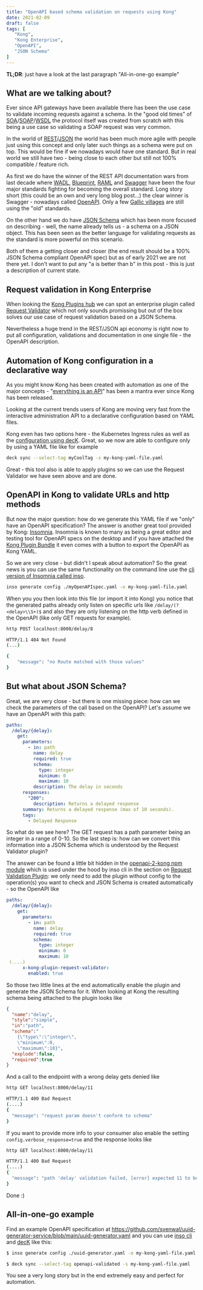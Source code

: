 ```yaml
---
title: "OpenAPI based schema validation on requests using Kong"
date: 2021-02-09
draft: false
tags: [
   "Kong",
   "Kong Enterprise",
   "OpenAPI",
   "JSON Schema"
]
---
```


**TL;DR**: just have a look at the last paragraph "All-in-one-go example"

## What are we talking about?

Ever since API gateways have been available there has been the use case to validate incoming requests against a schema. In the "good old times" of [SOA](https://en.wikipedia.org/wiki/Service-oriented_architecture)/[SOAP](https://en.wikipedia.org/wiki/SOAP)/[WSDL](https://en.wikipedia.org/wiki/Web_Services_Description_Language) the protocol itself was created from scratch with this being a use case so validating a SOAP request was very common.

In the world of [REST](https://en.wikipedia.org/wiki/Representational_state_transfer)/[JSON](https://en.wikipedia.org/wiki/JSON) the world has been much more agile with people just using this concept and only later such things as a schema were put on top. This would be fine if we nowadays would have one standard. But in real world we still have two - being close to each other but still not 100% compatible / feature rich.

As first we do have the winner of the REST API documentation wars from last decade where [WADL](https://en.wikipedia.org/wiki/Web_Application_Description_Language#:~:text=The%20Web%20Application%20Description%20Language,HTTP%20architecture%20of%20the%20Web.), [Blueprint](https://apiblueprint.org/), [RAML](https://en.wikipedia.org/wiki/RAML_(software)) and [Swagger](https://en.wikipedia.org/wiki/Swagger_(software)) have been the four major standards fighting for becoming the overall standard. Long story short (this could be an own and very long blog post...) the clear winner is Swagger - nowadays called [OpenAPI](https://en.wikipedia.org/wiki/OpenAPI_Specification). Only a few [Gallic villages](https://en.wikipedia.org/wiki/Asterix) are still using the "old" standards.

On the other hand we do have [JSON Schema](https://json-schema.org/) which has been more focused on describing - well, the name already tells us - a schema on a JSON object. This has been seen as the better language for validating requests as the standard is more powerful on this scenario.

Both of them a getting closer and closer (the end result should be a 100% JSON Schema compliant OpenAPI spec) but as of early 2021 we are not there yet. I don't want to put any "a is better than b" in this post - this is just a description of current state.

## Request validation in Kong Enterprise

When looking the [Kong Plugins hub](https://docs.konghq.com/hub/) we can spot an enterprise plugin called [Request Validator](https://docs.konghq.com/hub/kong-inc/request-validator/) which not only sounds promissing but out of the box solves our use case of request validation based on a JSON Schema.

Nevertheless a huge trend in the REST/JSON api economy is right now to put all configuration, validations and documentation in one single file - the OpenAPI description.

## Automation of Kong configuration in a declarative way

As you might know Kong has been created with automation as one of the major concepts - "[everything is an API](https://docs.konghq.com/enterprise/2.2.x/admin-api/)" has been a mantra ever since Kong has been released.

Looking at the current trends users of Kong are moving very fast from the interactive administration API to a declarative configuration based on YAML files.

Kong even has two options here - the Kubernetes Ingress rules as well as the [configuration using decK](https://docs.konghq.com/deck/). Great, so we now are able to configure only by using a YAML file like for example

```bash
deck sync --select-tag myCoolTag -s my-kong-yaml-file.yaml
```

Great - this tool also is able to apply plugins so we can use the Request Validator we have seen above and are done.

## OpenAPI in Kong to validate URLs and http methods

But now the major question: how do we generate this YAML file if we "only" have an OpenAPI specification? The answer is another great tool provided by Kong: [Insomnia](https://insomnia.rest/). Insomnia is known to many as being a great editor and testing tool for OpenAPI specs on the desktop and if you have attached the [Kong Plugin Bundle](https://insomnia.rest/plugins/insomnia-plugin-kong-bundle) it even comes with a button to export the OpenAPI as Kong YAML.

So we are very close - but didn't I speak about automation? So the great news is you can use the same functionality on the command line use the [cli version of Insomnia called inso](https://support.insomnia.rest/collection/105-inso-cli). 

```bash
inso generate config ./myOpenAPIspec.yaml -o my-kong-yaml-file.yaml
```

When you you then look into this file (or import it into Kong) you notice that the generated paths already only listen on specific urls like `/delay/(?<delay>\\S+)$` and also they are only listening on the http verb defined in the OpenAPI (like only GET requests for example).

```bash
http POST localhost:8000/delay/8 

HTTP/1.1 404 Not Found
(...)

{
    "message": "no Route matched with those values"
}
```

## But what about JSON Schema?

Great, we are very close - but there is one missing piece: how can we check the parameters of the call based on the OpenAPI? Let's assume we have an OpenAPI with this path:

```YAML
paths:
  /delay/{delay}:
    get:
      parameters:
        - in: path
          name: delay
          required: true
          schema:
            type: integer
            minimum: 0
            maximum: 10
          description: The delay in seconds
      responses:
        "200":
          description: Returns a delayed response
      summary: Returns a delayed response (max of 10 seconds).
      tags:
        - Delayed Response
```

So what do we see here? The GET request has a path parameter being an integer in a range of 0-10. So the last step is: how can we convert this information into a JSON Schema which is understood by the Request Validator plugin?

The answer can be found a little bit hidden in the [openapi-2-kong npm module](https://www.npmjs.com/package/openapi-2-kong) which is used under the hood by inso cli in the section on [Request Validation Plugin](https://www.npmjs.com/package/openapi-2-kong#request-validation-plugin): we only need to add the plugin without config to the operation(s) you want to check and JSON Schema is created automatically - so the OpenAPI like

```YAML
paths:
  /delay/{delay}:
    get:
      parameters:
        - in: path
          name: delay
          required: true
          schema:
            type: integer
            minimum: 0
            maximum: 10
 (....)
      x-kong-plugin-request-validator:
        enabled: true
```

So those two little lines at the end automatically enable the plugin and generate the JSON Schema for it. When looking at Kong the resulting schema being attached to the plugin looks like

```JSON
{
  "name":"delay",
  "style":"simple",
  "in":"path",
  "schema":"
    {\"type\":\"integer\",
    \"minimum\":0,
    \"maximum\":10}",
  "explode":false,
  "required":true
}
```

And a call to the endpoint with a wrong delay gets denied like

```bash
http GET localhost:8000/delay/11

HTTP/1.1 400 Bad Request
(....)
{
  "message": "request param doesn't conform to schema"
}
```

If you want to provide more info to your consumer also enable the setting `config.verbose_response=true` and the response looks like

```bash
http GET localhost:8000/delay/11

HTTP/1.1 400 Bad Request
(....)
{
  "message": "path 'delay' validation failed, [error] expected 11 to be smaller than 10"
}
```

Done :)

## All-in-one-go example

Find an example OpenAPI specification at <https://github.com/svenwal/uuid-generator-service/blob/main/uuid-generator.yaml> and you can use [inso cli](https://support.insomnia.rest/collection/105-inso-cli) and [decK](https://docs.konghq.com/deck/) like this:

```bash
$ inso generate config ./uuid-generator.yaml -o my-kong-yaml-file.yaml

$ deck sync --select-tag openapi-validated -s my-kong-yaml-file.yaml
```

You see a very long story but in the end extremely easy and perfect for automation.
